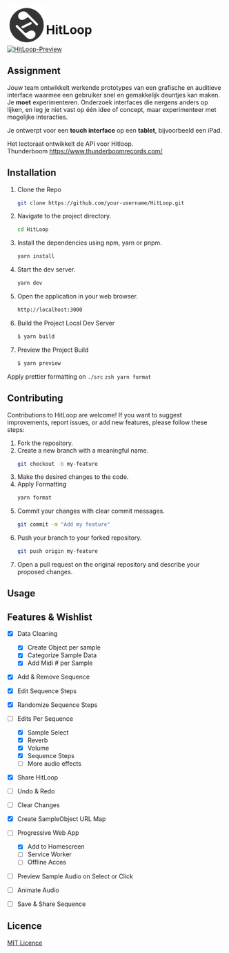 <img align="left" width="90" height="90" src="./src/assets/logo.svg" alt="Resume application project app icon">

# HitLoop

<a href="https://giovannidw.github.io/HitLoop/" target="_blank">
<img width="1306" alt="HitLoop-Preview" src="https://github.com/GiovanniDw/HitLoop/assets/10939082/9b362a13-8e3a-48c4-87f3-ded5da6a67d7">
<a/>
  
## Assignment
Jouw team ontwikkelt werkende prototypes van een grafische en auditieve interface waarmee een gebruiker snel en gemakkelijk deuntjes kan maken. Je **moet** experimenteren. Onderzoek interfaces die nergens anders op lijken, en leg je niet vast op één idee of concept, maar experimenteer met mogelijke interacties.

Je ontwerpt voor een **touch interface** op een **tablet**, bijvoorbeeld een iPad.  

Het lectoraat ontwikkelt de API voor Hitloop.  
Thunderboom https://www.thunderboomrecords.com/


<!-- Add a link to your live demo in Github Pages 🌐-->

<!-- ☝️ replace this description with a description of your own work -->

<!-- replace the code in the /docs folder with your own, so you can showcase your work with GitHub Pages 🌍 -->

<!-- Add a nice poster image here at the end of the week, showing off your shiny frontend 📸 -->

<!-- Maybe a table of contents here? 📚 -->

<!-- How about a section that describes how to install this project? 🤓 -->

## Installation

1. Clone the Repo
    ```zsh
    git clone https://github.com/your-username/HitLoop.git
    ```
2. Navigate to the project directory.
    ```zsh
    cd HitLoop
    ```

3. Install the dependencies using npm, yarn or pnpm.
    ```zsh
    yarn install
    ```

4. Start the dev server.
    ```zsh
    yarn dev
    ```

5. Open the application in your web browser.
    ```zsh
    http://localhost:3000
    ```

6. Build the Project
Local Dev Server  
    ```zsh
    $ yarn build
    ```

7. Preview the Project Build
    ```zsh
    $ yarn preview
    ```

Apply prettier formatting on `./src` 
    ```zsh
    yarn format
    ```

## Contributing

Contributions to HitLoop are welcome! If you want to suggest improvements, report issues, or add new features, please follow these steps:

1. Fork the repository.
2. Create a new branch with a meaningful name.
    ```zsh
    git checkout -b my-feature
    ```
3. Make the desired changes to the code.
4. Apply Formatting 
    ```zsh
    yarn format
    ```
5. Commit your changes with clear commit messages.
    ```zsh
    git commit -m "Add my feature"
    ```
6. Push your branch to your forked repository.
    ```zsh
    git push origin my-feature
    ```
7. Open a pull request on the original repository and describe your proposed changes.



## Usage
   

<!-- ...but how does one use this project? What are its features 🤔 -->
## Features & Wishlist
- [x] Data Cleaning
  - [x] Create Object per sample
  - [x] Categorize Sample Data
  - [x] Add Midi # per Sample
- [x] Add & Remove Sequence
- [x] Edit Sequence Steps
- [x] Randomize Sequence Steps
- [ ] Edits Per Sequence
  - [x] Sample Select
  - [x] Reverb
  - [x] Volume
  - [x] Sequence Steps
  - [ ] More audio effects
- [x] Share HitLoop
- [ ] Undo & Redo
- [ ] Clear Changes
- [x] Create SampleObject URL Map
- [ ] Progressive Web App
  - [x] Add to Homescreen
  - [ ] Service Worker
  - [ ] Offline Acces
- [ ] Preview Sample Audio on Select or Click
- [ ] Animate Audio
- [ ] Save & Share Sequence



<!-- Maybe a checklist of done stuff and stuff still on your wishlist? ✅ -->



<!-- How about a license here? 📜 (or is it a licence?) 🤷 -->


## Licence
 [MIT Licence](./LICENSE)
